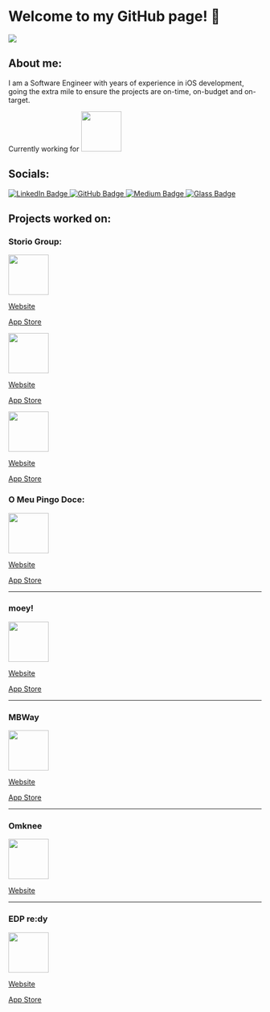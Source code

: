 # Welcome to my GitHub page! 👋

<img src="https://images.unsplash.com/photo-1629324176054-faf971085b46?ixlib=rb-4.0.3&ixid=M3wxMjA3fDB8MHxwaG90by1wYWdlfHx8fGVufDB8fHx8fA%3D%3D&auto=format&fit=crop&w=2670&q=80" />

## About me:

I am a Software Engineer with years of experience in iOS development, going the extra mile to ensure the projects are on-time, on-budget and on-target.

Currently working for <a href="https://wallapop.com/"><img src= "https://es.wallapop.com/next-assets/images/logo-wallapop-home-v2.svg" height="80"/></a>

## Socials:

<div id="badges">
  <a href="https://www.linkedin.com/in/miguel-p-alcantara">
    <img src="https://img.shields.io/badge/linkedin-%230077B5.svg?style=for-the-badge&logo=linkedin&logoColor=white" alt="LinkedIn Badge"/>
  </a>
  <a href="https://github.com/migalc">
    <img src="https://img.shields.io/badge/github-%23121011.svg?style=for-the-badge&logo=github&logoColor=white" alt="GitHub Badge"/>
  </a>
  <a href="https://medium.com/@mrpcalcantara">
    <img src="https://img.shields.io/badge/Medium-12100E?style=for-the-badge&logo=medium&logoColor=white" alt="Medium Badge"/>
  </a>
  <a href="https://glass.photo/miguelalcantara">
    <img src="https://img.shields.io/badge/Glass-000000?style=for-the-badge&logo=glass&logoColor=white" alt="Glass Badge"/>
  </a>
</div>

## Projects worked on:

### Storio Group:

<img src= "https://is1-ssl.mzstatic.com/image/thumb/Purple211/v4/f6/b1/8a/f6b18a31-5605-2dea-08a7-2521757732c9/AppIconHofmann-0-0-1x_U007epad-0-1-0-sRGB-85-220.png/460x0w.webp" height="80"/>

[Website](https://www.hofmann.es/)

[App Store](https://apps.apple.com/es/app/hofmann-%C3%A1lbumes-de-fotos/id891707074)

<img src= "https://is1-ssl.mzstatic.com/image/thumb/Purple221/v4/e4/3f/56/e43f56c9-a437-74cf-358d-97cb3e54635b/AppIconAlbelli-0-0-1x_U007epad-0-1-0-sRGB-85-220.png/460x0w.webp" height="80"/>

[Website](https://www.albelli.nl/)

[App Store](https://apps.apple.com/be/app/albelli-fotoboek-poster-prints/id1049668862)

<img src= "https://is1-ssl.mzstatic.com/image/thumb/Purple221/v4/5c/3b/f4/5c3bf4a1-7293-f438-4076-201d46c45cd4/AppIconPhotobox-0-0-1x_U007epad-0-1-0-sRGB-85-220.png/460x0w.webp" height="80"/>

[Website](https://www.photobox.co.uk/)

[App Store](https://apps.apple.com/gb/app/photobox-photo-books-prints/id574408353)




### O Meu Pingo Doce:

<img src= "https://play-lh.googleusercontent.com/-KY7h2o5K2v9RgHpT_AGus3CfkE9FqEyGpxqGhLApkjt1RR_7m83pHM8tA2nWnYXNUnb" height="80"/>

[Website](https://www.pingodoce.pt/app-o-meu-pingo-doce/)

[App Store](https://apps.apple.com/pt/app/o-meu-pingo-doce/id1218939596)

---
### moey!

<img src= "https://moey.pt/hubfs/Logo-1.svg" height="80"/>

[Website](https://moey.pt/en/)

[App Store](https://apps.apple.com/us/app/moey-mobile-banking/id1462060959)

---
### MBWay

<img src= "https://www.mbway.pt/wp-content/uploads/2020/07/Logo_MBWay@2x.png" height="80"/>

[Website](https://www.mbway.pt/)

[App Store](https://apps.apple.com/us/app/mb-way/id918126133)

---
### Omknee

<img src= "https://omknee.com/img/Logo/Landscape-black.png" height="80"/>

[Website](https://omknee.com/)

---
### EDP re:dy

<img src= "https://upload.wikimedia.org/wikipedia/commons/9/99/EDP_logo.svg" height="80"/>

[Website](https://www.edp.com/en/innovation/redy)

[App Store](https://apps.apple.com/pt/app/edp-redy/id1453190851)
